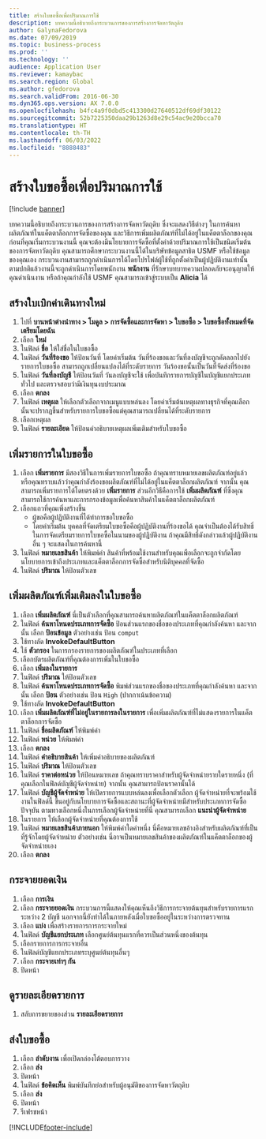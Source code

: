 ```yaml
---
title: สร้างใบขอซื้อเพื่อปริมาณการใช้
description: บทความนี้อธิบายถึงกระบวนการของการสร้างการจัดหาวัตถุดิบ
author: GalynaFedorova
ms.date: 07/09/2019
ms.topic: business-process
ms.prod: ''
ms.technology: ''
audience: Application User
ms.reviewer: kamaybac
ms.search.region: Global
ms.author: gfedorova
ms.search.validFrom: 2016-06-30
ms.dyn365.ops.version: AX 7.0.0
ms.openlocfilehash: b4fc4a9f0dbd5c413300d27640512df69df30122
ms.sourcegitcommit: 52b7225350daa29b1263d8e29c54ac9e20bcca70
ms.translationtype: HT
ms.contentlocale: th-TH
ms.lasthandoff: 06/03/2022
ms.locfileid: "8888483"
---
```

# <a name="create-a-requisition-for-consumption"></a>สร้างใบขอซื้อเพื่อปริมาณการใช้

[!include [banner](../../includes/banner.md)]

บทความนี้อธิบายถึงกระบวนการของการสร้างการจัดหาวัตถุดิบ ซึ่งจะแสดงวิธีต่างๆ ในการค้นหาผลิตภัณฑ์ในแค็ตตาล็อกการจัดซื้อของคุณ และวิธีการเพิ่มผลิตภัณฑ์ที่ไม่ได้อยู่ในแค็ตตาล็อกของคุณ ก่อนที่คุณเริ่มกระบวนงานนี้ คุณจะต้องมีนโยบายการจัดซื้อที่ตั้งค่าด้วยปริมาณการใช้เป็นชนิดเริ่มต้นของการจัดหาวัตถุดิบ คุณสามารถศึกษากระบวนงานนี้ได้ในบริษัทข้อมูลสาธิต USMF หรือใช้ข้อมูลของคุณเอง กระบวนงานสามารถถูกดำเนินการได้โดยโปรไฟล์ผู้ใช้ที่ถูกตั้งค่าเป็นผู้ปฏิบัติงานเท่านั้น ตามปกติแล้วงานนี้จะถูกดำเนินการโดยพนักงาน **พนักงาน** ที่รักษาบทบาทความปลอดภัยจะอนุญาตให้คุณดำเนินงาน หรือถ้าคุณกำลังใช้ USMF คุณสามารถเข้าสู่ระบบเป็น **Alicia** ได้


## <a name="create-a-new-requisition"></a>สร้างใบเบิกค่าเดินทางใหม่
1. ไปที่ **บานหน้าต่างนำทาง > โมดูล > การจัดซื้อและการจัดหา > ใบขอซื้อ > ใบขอซื้อทั้งหมดที่จัดเตรียมโดยฉัน**
2. เลือก **ใหม่**
3. ในฟิลด์ **ชื่อ** ให้ใส่ชื่อในใบขอซื้อ
4. ในฟิลด์ **วันที่ร้องขอ** ให้ป้อนวันที่ โดยค่าเริ่มต้น วันที่ร้องขอและวันที่ลงบัญชีจะถูกคัดลอกไปยังรายการใบขอซื้อ  สามารถถูกเปลี่ยนแปลงได้ที่ระดับรายการ  วันร้องขอนั้นเป็นวันที่จัดส่งที่ร้องขอ  
5. ในฟิลด์ **วันที่ลงบัญชี** ให้ป้อนวันที่ วันลงบัญชีจะใช้ เพื่อบันทึกรายการบัญชีในบัญชีแยกประเภททั่วไป และตรวจสอบว่ามีเงินทุนงบประมาณ  
6. เลือก **ตกลง**
7. ในฟิลด์ **เหตุผล** ให้เลือกตัวเลือกจากเมนูแบบหล่นลง โดยค่าเริ่มต้นเหตุผลทางธุรกิจที่คุณเลือกนั้นจะปรากฏขึ้นสำหรับรายการใบขอซื้อแต่คุณสามารถเปลี่ยนได้ที่ระดับรายการ  
8. เลือกเหตุผล
9. ในฟิลด์ **รายละเอียด** ให้ป้อนคำอธิบายเหตุผลเพิ่มเติมสำหรับใบขอซื้อ

## <a name="add-a-line-to-the-requisition"></a>เพิ่มรายการในใบขอซื้อ
1. เลือก **เพิ่มรายการ** มีสองวิธีในการเพิ่มรายการใบขอซื้อ ถ้าคุณทราบหมายเลขผลิตภัณฑ์อยู่แล้ว หรือคุณทราบแล้วว่าคุณกำลังร้องขอผลิตภัณฑ์ที่ไม่ได้อยู่ในแค็ตตาล็อกผลิตภัณฑ์ จากนั้น คุณสามารถเพิ่มรายการได้โดยตรงด้วย **เพิ่มรายการ** ส่วนอีกวิธีคือการใช้ **เพิ่มผลิตภัณฑ์** ที่ซึ่งคุณสามารถใช้การค้นหาและการกรองข้อมูลเพื่อค้นหาสินค้าในแค็ตตาล็อกผลิตภัณฑ์    
2. เลือกแถวที่คุณเพิ่งสร้างขึ้น
    - ผู้ขอคือผู้ปฏิบัติงานที่ได้ทำการขอใบขอซื้อ   
    - โดยค่าเริ่มต้น บุคคลที่จัดเตรียมใบขอซื้อคือผู้ปฏิบัติงานที่ร้องขอได้  คุณจำเป็นต้องได้รับสิทธิ์ในการจัดเตรียมรายการใบขอซื้อในนามของผู้ปฏิบัติงาน  ถ้าคุณมีสิทธิ์ดังกล่าวแล้วผู้ปฏิบัติงานอื่น ๆ จะแสดงในการค้นหานี้  
3. ในฟิลด์ **หมายเลขสินค้า** ให้พิมพ์ค่า สินค้าที่พร้อมใช้งานสำหรับคุณเพือเลือกจะถูกจำกัดโดยนโยบายการเข้าถึงประเภทและแค็ตตาล็อกการจัดซื้อสำหรับนิติบุคคลที่จัดซื้อ   
4. ในฟิลด์ **ปริมาณ** ให้ป้อนตัวเลข

## <a name="add-more-products-to-the-requisition"></a>เพิ่มผลิตภัณฑ์เพิ่มเติมลงในใบขอซื้อ
1. เลือก **เพิ่มผลิตภัณฑ์** นี่เป็นตัวเลือกที่คุณสามารถค้นหาผลิตภัณฑ์ในแค็ตตาล็อกผลิตภัณฑ์    
2. ในฟิลด์ **ค้นหาโหนดประเภทการจัดซื้อ** ป้อนส่วนแรกของชื่อของประเภทที่คุณกำลังค้นหา และจากนั้น เลือก **ป้อนข้อมูล** ตัวอย่างเช่น ป้อน `comput`  
3. ใช้ทางลัด **InvokeDefaultButton**
4. ใช้ **ตัวกรอง** ในการกรองรายการของผลิตภัณฑ์ในประเภทที่เลือก
5. เลือกบัตรผลิตภัณฑ์ที่คุณต้องการเพิ่มในใบขอซื้อ
6. เลือก **เพิ่มลงในรายการ**
7. ในฟิลด์ **ปริมาณ** ให้ป้อนตัวเลข
8. ในฟิลด์ **ค้นหาโหนดประเภทการจัดซื้อ** พิมพ์ส่วนแรกของชื่อของประเภทที่คุณกำลังค้นหา และจากนั้น เลือก **ป้อน** ตัวอย่างเช่น ป้อน `High` (ปากกาเน้นข้อความ)  
9. ใช้ทางลัด **InvokeDefaultButton**
10. เลือก **เพิ่มผลิตภัณฑ์ที่ไม่อยู่ในรายการลงในรายการ** เพื่อเพิ่มผลิตภัณฑ์ที่ไม่แสดงรายการในแค็ตตาล็อกการจัดซื้อ
11. ในฟิลด์ **ชื่อผลิตภัณฑ์** ให้พิมพ์ค่า
12. ในฟิลด์ **หน่วย** ให้พิมพ์ค่า
13. เลือก **ตกลง**
14. ในฟิลด์ **คำอธิบายสินค้า** ให้เพิ่มคำอธิบายของผลิตภัณฑ์
15. ในฟิลด์ **ปริมาณ** ให้ป้อนตัวเลข
16. ในฟิลด์ **ราคาต่อหน่วย** ให้ป้อนหมายเลข ถ้าคุณทราบราคาสำหรับผู้จัดจำหน่ายรายใดรายหนึ่ง (ที่คุณเลือกในฟิลด์บัญชีผู้จัดจำหน่าย) จากนั้น คุณสามารถป้อนราคานั้นได้   
17. ในฟิลด์ **บัญชีผู้จัดจำหน่าย** ให้เปิดรายการแบบหล่นลงเพื่อเลือกตัวเลือก ผู้จัดจำหน่ายที่จะพร้อมใช้งานในฟิลด์นี้ ขึ้นอยู่กับนโยบายการจัดซื้อและสถานะที่ผู้จัดจำหน่ายมีสำหรับประเภทการจัดซื้อปัจจุบัน ตามทางเลือกหนึ่งในการเลือกผู้จัดจำหน่ายที่นี่ คุณสามารถเลือก **แนะนำผู้จัดจำหน่าย**    
18. ในรายการ ให้เลือกผู้จัดจำหน่ายที่คุณต้องการใช้
19. ในฟิลด์ **หมายเลขสินค้าภายนอก** ให้พิมพ์ค่าใดค่าหนึ่ง นี่คือหมายเลขอ้างอิงสำหรับผลิตภัณฑ์ที่เป็นที่รู้จักโดยผู้จัดจำหน่าย  ตัวอย่างเช่น นี่อาจเป็นหมายเลขสินค้าของผลิตภัณฑ์ในแค็ตตาล็อกของผู้จัดจำหน่ายเอง  
20. เลือก **ตกลง**

## <a name="distribute-amounts"></a>กระจายยอดเงิน
1. เลือก **การเงิน**
2. เลือก **กระจายยอดเงิน** กระบวนการนี้แสดงให้คุณเห็นถึงวิธีการกระจายต้นทุนสำหรับรายการแรกระหว่าง 2 บัญชี  นอกจากนี้ยังทำได้ในภายหลังเมื่อใบขอซื้ออยู่ในระหว่างการตรวจทาน  
3. เลือก **แบ่ง** เพื่อสร้างรายการการกระจายใหม่
4. ในฟิลด์ **บัญชีแยกประเภท** เลือกศูนย์ต้นทุนแรกที่ควรเป็นส่วนหนึ่งของต้นทุน
5. เลือกรายการการกระจายอื่น
6. ในฟิลด์บัญชีแยกประเภทระบุศูนย์ต้นทุนอื่นๆ
7. เลือก **กระจายเท่าๆ กัน**
8. ปิดหน้า

## <a name="view-line-details"></a>ดูรายละเอียดรายการ
1. สลับการขยายของส่วน **รายละเอียดรายการ**

## <a name="submit-the-requisition"></a>ส่งใบขอซื้อ
1. เลือก **ลำดับงาน** เพื่อเปิดกล่องโต้ตอบการวาง
2. เลือก **ส่ง**
3. ปิดหน้า
4. ในฟิลด์ **ข้อคิดเห็น** พิมพ์บันทึกย่อสำหรับผู้อนุมัติของการจัดหาวัตถุดิบ
5. เลือก **ส่ง**
6. ปิดหน้า
7. รีเฟรชหน้า



[!INCLUDE[footer-include](../../../includes/footer-banner.md)]